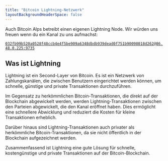 ```yaml
---
title: "Bitcoin Lightning-Netzwerk"
layoutBackgroundHeaderSpace: false
---
```


Auch Bitcoin Alps betreibt einen eigenen Lightning Node. Wir würden uns freuen wenn du ein Kanal zu uns aufmachst:

[`032fb99b520a0528f48ccb4e4f5be909a6348dbdb939dead0f751b90098018d262@86.48.0.225:9735`](https://pay.bitcoin-alps.ch/embed/71NPM4bRJUAhYdMeM8JUGkcRrVSmG3P71kHKpfq9w5Rj/BTC/ln)

## Was ist Lightning

Lightning ist ein Second-Layer von Bitcoin. Es ist ein Netzwerk von Zahlungskanälen, die zwischen Benutzern eingerichtet werden können, um schnelle, günstige und private Transaktionen durchzuführen.

Im Gegensatz zu herkömmlichen Bitcoin-Transaktionen, die direkt auf der Blockchain abgewickelt werden, werden Lightning-Transaktionen zwischen den Parteien abgewickelt, die den Kanal eröffnet haben. Dies ermöglicht eine schnellere Abwicklung und reduziert die Kosten für kleine Transaktionen erheblich.

Darüber hinaus sind Lightning-Transaktionen auch privater als herkömmliche Bitcoin-Transaktionen, da sie nicht öffentlich in der Blockchain aufgezeichnet werden.

Zusammenfassend ist Lightning eine gute Lösung für schnelle, kostengünstige und private Transaktionen auf der Bitcoin-Blockchain.
